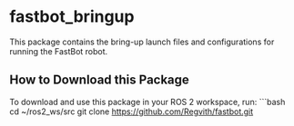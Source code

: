 # fastbot_bringup
This package contains the bring-up launch files and configurations for running the FastBot robot.
##  How to Download this Package
To download and use this package in your ROS 2 workspace, run: ```bash cd ~/ros2_ws/src git clone https://github.com/Regvith/fastbot.git
